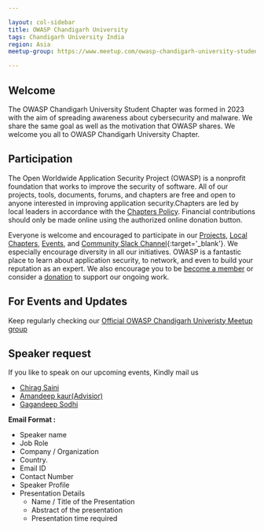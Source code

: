 ```yaml
---

layout: col-sidebar
title: OWASP Chandigarh University
tags: Chandigarh University India
region: Asia
meetup-group: https://www.meetup.com/owasp-chandigarh-university-student-chapter/

---
```



## Welcome
<p>The OWASP Chandigarh University Student Chapter was formed in 2023 with the aim of spreading awareness about cybersecurity and malware. We share the same goal as well as the motivation that OWASP shares. We welcome you all to OWASP Chandigarh University Chapter.</p>

## Participation
The Open Worldwide Application Security Project (OWASP) is a nonprofit foundation that works to improve the security of software. All of our projects, tools, documents, forums, and chapters are free and open to anyone interested in improving application security.Chapters are led by local leaders in accordance with the [Chapters Policy](/www-policy/operational/chapters). Financial contributions should only be made online using the authorized online donation button. 

Everyone is welcome and encouraged to participate in our [Projects](/projects/), [Local Chapters](/chapters/), [Events](/events/), and [Community Slack Channel](https://owasp.slack.com/){:target='_blank'}. We especially encourage diversity in all our initiatives. OWASP is a fantastic place to learn about application security, to network, and even to build your reputation as an expert. We also encourage you to be [become a member](/membership/) or consider a [donation](/donate/) to support our ongoing work.

## For Events and Updates
Keep regularly checking our [Official OWASP Chandigarh Univeristy Meetup group](https://www.meetup.com/owasp-chandigarh-university-student-chapter/)

## Speaker request
If you like to speak on our upcoming events, Kindly mail us
* [Chirag Saini](mailto:chirag.saini@owasp.org)
* [Amandeep kaur(Advisior)](mailto:amandeep.kaur@owasp.org)
* [Gagandeep Sodhi](mailto:gagandeep.sodhi@owasp.org)

**Email Format :**

- Speaker name
- Job Role
- Company / Organization
- Country.
- Email ID
- Contact Number
- Speaker Profile
- Presentation Details
    - Name / Title of the Presentation
    - Abstract of the presentation
    - Presentation time required


